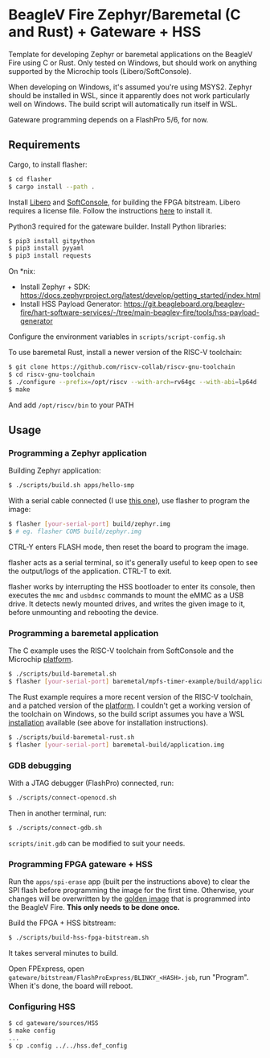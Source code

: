 # BeagleV Fire Zephyr/Baremetal (C and Rust) + Gateware + HSS

Template for developing Zephyr or baremetal applications on the BeagleV Fire using C or Rust. Only tested on Windows, but should work on anything supported by the Microchip tools (Libero/SoftConsole).

When developing on Windows, it's assumed you're using MSYS2. Zephyr should be installed in WSL, since it apparently does not work particularly well on Windows. The build script will automatically run itself in WSL.

Gateware programming depends on a FlashPro 5/6, for now.

## Requirements
Cargo, to install flasher:
```sh
$ cd flasher
$ cargo install --path .
```

Install [Libero](https://www.microchip.com/en-us/products/fpgas-and-plds/fpga-and-soc-design-tools/fpga/libero-software-later-versions) and [SoftConsole](https://www.microchip.com/en-us/products/fpgas-and-plds/fpga-and-soc-design-tools/soc-fpga/softconsole), for building the FPGA bitstream. Libero requires a license file. Follow the instructions [here](https://ww1.microchip.com/downloads/aemdocuments/documents/fpga/core-docs/Libero/12_4_0/Tool/Libero_Installation_Licensing_Setup_User_Guide_V34.pdf) to install it.

Python3 required for the gateware builder. Install Python libraries:
```sh
$ pip3 install gitpython
$ pip3 install pyyaml
$ pip3 install requests
```

On *nix:
- Install Zephyr + SDK: https://docs.zephyrproject.org/latest/develop/getting_started/index.html
- Install HSS Payload Generator: https://git.beagleboard.org/beaglev-fire/hart-software-services/-/tree/main-beaglev-fire/tools/hss-payload-generator

Configure the environment variables in `scripts/script-config.sh`

To use baremetal Rust, install a newer version of the RISC-V toolchain:
```sh
$ git clone https://github.com/riscv-collab/riscv-gnu-toolchain
$ cd riscv-gnu-toolchain
$ ./configure --prefix=/opt/riscv --with-arch=rv64gc --with-abi=lp64d
$ make
```

And add `/opt/riscv/bin` to your PATH

## Usage
### Programming a Zephyr application
Building Zephyr application:
```sh
$ ./scripts/build.sh apps/hello-smp
```

With a serial cable connected (I use [this one](https://www.adafruit.com/product/954)), use flasher to program the image:
```sh
$ flasher [your-serial-port] build/zephyr.img
$ # eg. flasher COM5 build/zephyr.img
```

CTRL-Y enters FLASH mode, then reset the board to program the image.

flasher acts as a serial terminal, so it's generally useful to keep open to see the output/logs of the application. CTRL-T to exit.

flasher works by interrupting the HSS bootloader to enter its console, then executes the `mmc` and `usbdmsc` commands to mount the eMMC as a USB drive. It detects newly mounted drives, and writes the given image to it, before unmounting and rebooting the device.

### Programming a baremetal application
The C example uses the RISC-V toolchain from SoftConsole and the Microchip [platform](https://github.com/polarfire-soc/platform).
```sh
$ ./scripts/build-baremetal.sh
$ flasher [your-serial-port] baremetal/mpfs-timer-example/build/application.img
```

The Rust example requires a more recent version of the RISC-V toolchain, and a patched version of the [platform](https://github.com/AlexCharlton/platform). I couldn't get a working version of the toolchain on Windows, so the build script assumes you have a WSL [installation](https://github.com/riscv-collab/riscv-gnu-toolchain) available (see above for installation instructions).

```sh
$ ./scripts/build-baremetal-rust.sh
$ flasher [your-serial-port] baremetal-build/application.img
```

### GDB debugging
With a JTAG debugger (FlashPro) connected, run:
```sh
$ ./scripts/connect-openocd.sh
```

Then in another terminal, run:
```sh
$ ./scripts/connect-gdb.sh
```

`scripts/init.gdb` can be modified to suit your needs.

### Programming FPGA gateware + HSS
Run the `apps/spi-erase` app (built per the instructions above) to clear the SPI flash before programming the image for the first time. Otherwise, your changes will be overwritten by the [golden image](https://ww1.microchip.com/downloads/aemDocuments/documents/FPGA/ProductDocuments/UserGuides/PolarFire_FPGA_and_PolarFire_SoC_FPGA_Programming_User_Guide_VB.pdf) that is programmed into the BeagleV Fire. **This only needs to be done once.**

Build the FPGA + HSS bitstream:
```sh
$ ./scripts/build-hss-fpga-bitstream.sh
```
It takes serveral minutes to build.

Open FPExpress, open `gateware/bitstream/FlashProExpress/BLINKY_<HASH>.job`, run "Program". When it's done, the board will reboot.

### Configuring HSS
```sh
$ cd gateware/sources/HSS
$ make config
...
$ cp .config ../../hss.def_config
```